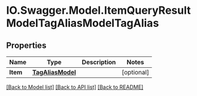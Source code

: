 # IO.Swagger.Model.ItemQueryResultModelTagAliasModelTagAlias
## Properties

Name | Type | Description | Notes
------------ | ------------- | ------------- | -------------
**Item** | [**TagAliasModel**](TagAliasModel.md) |  | [optional] 

[[Back to Model list]](../README.md#documentation-for-models) [[Back to API list]](../README.md#documentation-for-api-endpoints) [[Back to README]](../README.md)

